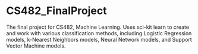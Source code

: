 # CS482_FinalProject
The final project for CS482, Machine Learning. Uses sci-kit learn to create and work with various classification methods, including Logistic Regression models, k-Nearest Neighbors models, Neural Network models, and Support Vector Machine models.
